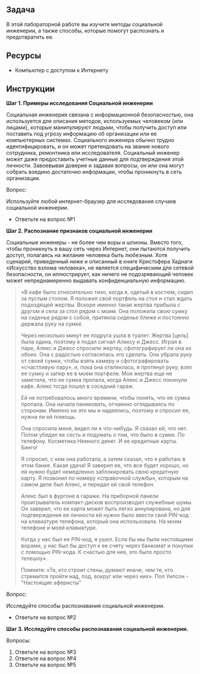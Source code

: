 ## Задача

В этой лабораторной работе вы изучите методы социальной инженерии, а также способы, которые помогут распознать и предотвратить ее.

## Ресурсы

* Компьютер с доступом к Интернету

## Инструкции

**Шаг 1. Примеры исследования Социальной инженерии**

Социальная инженерия связана с информационной безопасностью, она используется для описания методов, используемых человеком (или лицами), которые манипулируют людьми, чтобы получить доступ или поставить под угрозу информацию об организации или ее компьютерных системах. Социального инженера обычно трудно идентифицировать, и он может претендовать на звание нового сотрудника, ремонтника или исследователя. Социальный инженер может даже предоставить учетные данные для подтверждения этой личности. Завоевывая доверие и задавая вопросы, он или она могут собрать воедино достаточно информации, чтобы проникнуть в сеть организации.

Вопрос:

Используйте любой интернет-браузер для исследования случаев социальной инженерии. 

- Ответьте на вопрос №1

**Шаг 2. Распознание признаков социальной инженерии**

Социальные инженеры - не более чем воры и шпионы. Вместо того, чтобы проникнуть в вашу сеть через Интернет, они пытаются получить доступ, полагаясь на желание человека быть любезным. Хотя сценарий, приведенный ниже и описанный в книге Кристофера Хаднаги «Искусство взлома человека», не является специфическим для сетевой безопасности, он иллюстрирует, как ничего не подозревающий человек может непреднамеренно выдавать конфиденциальную информацию.

> «В кафе было относительно тихо, когда я, одетый в костюм, сидел за пустым столом. Я положил свой портфель на стол и стал ждать подходящей жертвы. Вскоре именно такая жертва прибыла с другом и села за стол рядом с моим. Она положила свою сумку на сиденье рядом с собой, притянла сиденье ближе и постоянно держала руку на сумке.
>
> Через несколько минут ее подруга ушла в туалет. Жертва [цель] была одина, поэтому я подал сигнал Алексу и Джесс. Играя в паре, Алекс и Джесс спросили жертву, сфотографирует ли она их обоих. Она с радостью согласилась это сделать. Она убрала руку от своей сумки, чтобы взять камеру и сфотографировать «счастливую пару», и, пока она отвлеклась, я протянул руку, взял ее сумку и запер ее в моем портфеле. Моя жертва еще не заметила, что ее сумка пропала, когда Алекс и Джесс покинули кафе. Алекс тогда пошел в соседний гараж.
>
> Ей не потребовалось много времени, чтобы понять, что ее сумка пропала. Она начала паниковать, отчаянно оглядываясь по сторонам. Именно на это мы и надеялись, поэтому я спросил ее, нужна ли ей помощь.
>
> Она спросила меня, видел ли я что-нибудь. Я сказал ей, что нет. Потом убедил ее сесть и подумать о том, что было в сумке. По телефону. Косметика Немного денег. И ее кредитные карты. Бинго!
> 
> Я спросил, с кем она работала, а затем сказал, что я работаю в этом банке. Какая удача! Я заверил ее, что все будет хорошо, но ей нужно будет немедленно заблокировать свою кредитную карту. Я позвонил по номеру «справочной службы», которым на самом деле был Алекс, и передал ей свой телефон. 
> 
> Алекс был в фургоне в гараже. На приборной панели проигрыватель компакт-дисков воспроизводил служебные шумы. Он заверил, что ее карта может быть легко аннулирована, но для подтверждения ее личности ей нужно было ввести свой PIN-код на клавиатуре телефона, который она использовала. На моем телефоне и моей клавиатуре.
> 
> Когда у нас был ее PIN-код, я ушел. Если бы мы были настоящими ворами, у нас был бы доступ к ее счету через банкомат и  покупки с помощью PIN-кода. К счастью для нее, это было просто телешоу».
> 
> Помните: «Те, кто строит стены, думают иначе, чем те, кто стремится пройти над, под, вокруг или через них».  Пол Уилсон - "Настоящие аферисты"

Вопрос:

Исследуйте способы распознавания социальной инженерии. 

- Ответьте на вопрос №2

**Шаг 3. Исследуйте способы распознавания социальной инженерии.**

Вопросы:

1. Ответьте на вопрос №3
2. Ответьте на вопрос №4
3. Ответьте на вопрос №5
